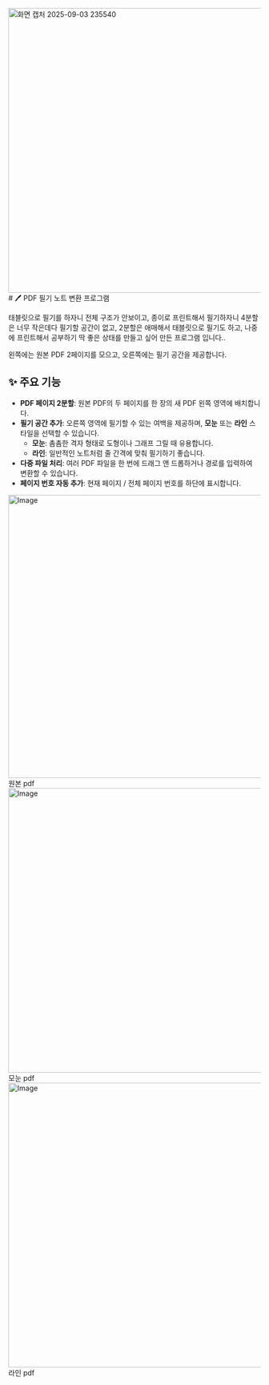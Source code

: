 <img width="666" height="569" alt="화면 캡처 2025-09-03 235540" src="https://github.com/user-attachments/assets/4722e31f-963e-41b9-b1e0-6f063cc6ff7d" /># 🖊️ PDF 필기 노트 변환 프로그램

태블릿으로 필기를 하자니 전체 구조가 안보이고, 종이로 프린트해서 필기하자니 4분할은 너무 작은데다 필기할 공간이 없고, 2분할은 애매해서
태블릿으로 필기도 하고, 나중에 프린트해서 공부하기 딱 좋은 상태를 만들고 싶어 만든 프로그램 입니다..

왼쪽에는 원본 PDF 2페이지를 모으고, 오른쪽에는 필기 공간을 제공합니다.


## ✨ 주요 기능

* **PDF 페이지 2분할**: 원본 PDF의 두 페이지를 한 장의 새 PDF 왼쪽 영역에 배치합니다.
* **필기 공간 추가**: 오른쪽 영역에 필기할 수 있는 여백을 제공하며, **모눈** 또는 **라인** 스타일을 선택할 수 있습니다.
    * **모눈**: 촘촘한 격자 형태로 도형이나 그래프 그릴 때 유용합니다.
    * **라인**: 일반적인 노트처럼 줄 간격에 맞춰 필기하기 좋습니다.
* **다중 파일 처리**: 여러 PDF 파일을 한 번에 드래그 앤 드롭하거나 경로를 입력하여 변환할 수 있습니다.
* **페이지 번호 자동 추가**: 현재 페이지 / 전체 페이지 번호를 하단에 표시합니다.

<img width="661" height="566" alt="Image" src="https://github.com/user-attachments/assets/310c89eb-51e0-4d51-bac0-20cac5f5edd9" />
원본 pdf
<img width="666" height="569" alt="Image" src="https://github.com/user-attachments/assets/d989b299-4ec0-4b81-9631-a809e1681d71" />
모눈 pdf
<img width="665" height="569" alt="Image" src="https://github.com/user-attachments/assets/dd41c189-06b7-49b2-a1bd-d97366041352" />
라인 pdf
